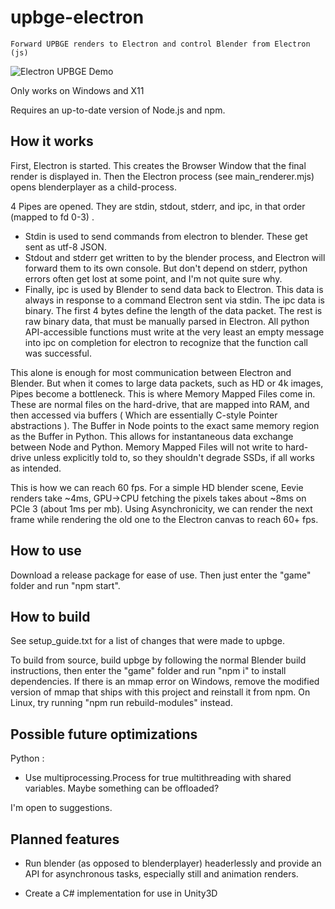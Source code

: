 
# upbge-electron

`Forward UPBGE renders to Electron and control Blender from Electron (js)`

![Electron UPBGE Demo](.github/upbge-electron-demo.gif?raw=true "UPBGE in Electron Window")

Only works on Windows and X11  

Requires an up-to-date version of Node.js and npm.

## How it works

First, Electron is started. This creates the Browser Window that the final render is displayed in.
Then the Electron process (see main_renderer.mjs) opens blenderplayer as a child-process. 

4 Pipes are opened. They are stdin, stdout, stderr, and ipc, in that order (mapped to fd 0-3) .
- Stdin is used to send commands from electron to blender. These get sent as utf-8 JSON.
- Stdout and stderr get written to by the blender process, and Electron will forward them to its own console. But don't depend on stderr, python errors often get lost at some point, and I'm not quite sure why.
- Finally, ipc is used by Blender to send data back to Electron. This data is always in response to a command Electron sent via stdin. The ipc data is binary. The first 4 bytes define the length of the data packet. The rest is raw binary data, that must be manually parsed in Electron. All python API-accessible functions must write at the very least an empty message into ipc on completion for electron to recognize that the function call was successful.

This alone is enough for most communication between Electron and Blender. But when it comes to large data packets, such as HD or 4k images, Pipes become a bottleneck. 
This is where Memory Mapped Files come in. These are normal files on the hard-drive, that are mapped into RAM, and then accessed via buffers ( Which are essentially C-style Pointer abstractions ). The Buffer in Node points to the exact same memory region as the Buffer in Python. This allows for instantaneous data exchange between Node and Python. Memory Mapped Files will not write to hard-drive unless explicitly told to, so they shouldn't degrade SSDs, if all works as intended.

This is how we can reach 60 fps. For a simple HD blender scene, Eevie renders take ~4ms, GPU->CPU fetching the pixels takes about ~8ms on PCIe 3 (about 1ms per mb). Using Asynchronicity, we can render the next frame while rendering the old one to the Electron canvas to reach 60+ fps. 

## How to use

Download a release package for ease of use. Then just enter the "game" folder and run "npm start".

## How to build

See setup_guide.txt for a list of changes that were made to upbge.

To build from source, build upbge by following the normal Blender build instructions, then enter the "game" folder and run "npm i" to install dependencies. If there is an mmap error on Windows, remove the modified version of mmap that ships with this project and reinstall it from npm. On Linux, try running "npm run rebuild-modules" instead.

## Possible future optimizations

Python :

- Use multiprocessing.Process for true multithreading with shared variables. Maybe something can be offloaded?

I'm open to suggestions.

## Planned features

- Run blender (as opposed to blenderplayer) headerlessly and provide an API for asynchronous tasks, especially still and animation renders.

- Create a C# implementation for use in Unity3D
